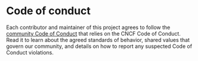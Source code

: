 # Code of conduct

Each contributor and maintainer of this project agrees to follow the [community Code of Conduct](https://github.com/kyma/community/blob/master/CODE_OF_CONDUCT.md) that relies on the CNCF Code of Conduct. Read it to learn about the agreed standards of behavior, shared values that govern our community, and details on how to report any suspected Code of Conduct violations.
